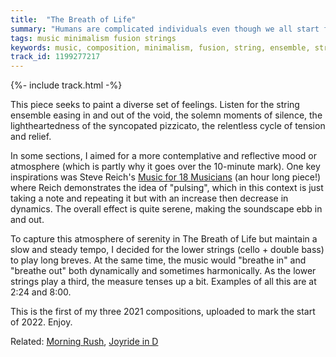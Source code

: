 ```yaml
---
title:  "The Breath of Life"
summary: "Humans are complicated individuals even though we all start from two cells."
tags: music minimalism fusion strings
keywords: music, composition, minimalism, fusion, string, ensemble, string ensemble, emotional, peaceful, serene
track_id: 1199277217
---
```


{%- include track.html -%}

This piece seeks to paint a diverse set of feelings. Listen for the string ensemble easing in and out of the void, the solemn moments of silence, the lightheartedness of the syncopated pizzicato, the relentless cycle of tension and relief.

In some sections, I aimed for a more contemplative and reflective mood or atmosphere (which is partly why it goes over the 10-minute mark). One key inspirations was Steve Reich's [Music for 18 Musicians](https://en.wikipedia.org/wiki/Music_for_18_Musicians) (an hour long piece!) where Reich demonstrates the idea of "pulsing", which in this context is just taking a note and repeating it but with an increase then decrease in dynamics. The overall effect is quite serene, making the soundscape ebb in and out.

To capture this atmosphere of serenity in The Breath of Life but maintain a slow and steady tempo, I decided for the lower strings (cello + double bass) to play long breves. At the same time, the music would "breathe in" and "breathe out" both dynamically and sometimes harmonically. As the lower strings play a third, the measure tenses up a bit. Examples of all this are at 2:24 and 8:00.

This is the first of my three 2021 compositions, uploaded to mark the start of 2022. Enjoy.

Related: [Morning Rush](/posts/morning-rush/), [Joyride in D](/posts/joyride-in-d/)
